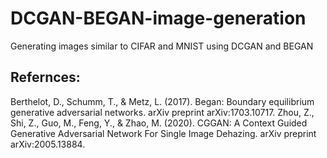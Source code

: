# DCGAN-BEGAN-image-generation
Generating images similar to CIFAR and MNIST using DCGAN and BEGAN

## Refernces:
Berthelot, D., Schumm, T., & Metz, L. (2017). Began: Boundary equilibrium generative adversarial networks. arXiv preprint arXiv:1703.10717.
Zhou, Z., Shi, Z., Guo, M., Feng, Y., & Zhao, M. (2020). CGGAN: A Context Guided Generative Adversarial Network For Single Image Dehazing. arXiv preprint arXiv:2005.13884.
